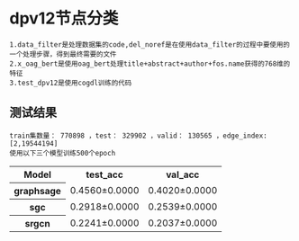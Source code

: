 # dpv12节点分类
```
1.data_filter是处理数据集的code,del_noref是在使用data_filter的过程中要使用的一个处理步骤，得到最终需要的文件
2.x_oag_bert是使用oag_bert处理title+abstract+author+fos.name获得的768维的特征
3.test_dpv12是使用cogdl训练的代码
```
## 测试结果
```
train集数量： 770898 ，test： 329902 ，valid： 130565 ，edge_index:[2,19544194]
使用以下三个模型训练500个epoch
```

<table>
    <tr>
        <th>Model</th>
        <th>test_acc</th>
        <th>val_acc</th>
    </tr>
    <tr>
        <th>graphsage</th>
        <td>0.4560±0.0000</td>
        <td>0.4020±0.0000</td>
    </tr>
    <tr>
        <th>sgc</th>
        <td>0.2918±0.0000</td>
        <td>0.2539±0.0000</td>
    </tr>
    <tr>
        <th>srgcn</th>
        <td>0.2241±0.0000</td>
        <td>0.2037±0.0000</td>
    </tr> 
</table>


